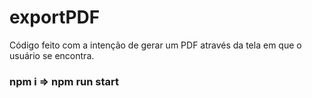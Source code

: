 # exportPDF
Código feito com a intenção de gerar um PDF através da tela em que o usuário se encontra.
### npm i => npm run start
